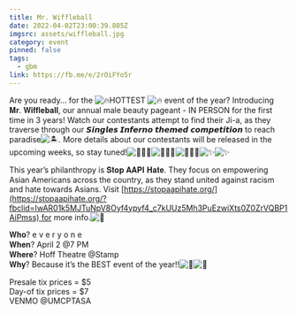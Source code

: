 ```yaml
---
title: Mr. Wiffleball
date: 2022-04-02T23:00:39.805Z
imgsrc: assets/wiffleball.jpg
category: event
pinned: false
tags:
  - gbm
link: https://fb.me/e/2rOiFYo5r
---
```

Are you ready… for the ![🔥](https://static.xx.fbcdn.net/images/emoji.php/v9/t50/1/16/1f525.png)HOTTEST ![🔥](https://static.xx.fbcdn.net/images/emoji.php/v9/t50/1/16/1f525.png) event of the year? Introducing 𝐌𝐫. 𝐖𝐢𝐟𝐟𝐥𝐞𝐛𝐚𝐥𝐥, our annual male beauty pageant - IN PERSON for the first time in 3 years! Watch our contestants attempt to find their Ji-a, as they traverse through our 𝙎𝙞𝙣𝙜𝙡𝙚𝙨 𝙄𝙣𝙛𝙚𝙧𝙣𝙤 𝙩𝙝𝙚𝙢𝙚𝙙 𝙘𝙤𝙢𝙥𝙚𝙩𝙞𝙩𝙞𝙤𝙣 to reach paradise![🏝](https://static.xx.fbcdn.net/images/emoji.php/v9/t8b/1/16/1f3dd.png). More details about our contestants will be released in the upcoming weeks, so stay tuned!![🙆🏻‍♂️](https://static.xx.fbcdn.net/images/emoji.php/v9/t3b/1/16/1f646_1f3fb_200d_2642.png)![🙆🏻‍♂️](https://static.xx.fbcdn.net/images/emoji.php/v9/t3b/1/16/1f646_1f3fb_200d_2642.png)![🙆🏻‍♂️](https://static.xx.fbcdn.net/images/emoji.php/v9/t3b/1/16/1f646_1f3fb_200d_2642.png)![✨](https://static.xx.fbcdn.net/images/emoji.php/v9/tf4/1/16/2728.png)![✨](https://static.xx.fbcdn.net/images/emoji.php/v9/tf4/1/16/2728.png)

This year’s philanthropy is 𝐒𝐭𝐨𝐩 𝐀𝐀𝐏𝐈 𝐇𝐚𝐭𝐞. They focus on empowering Asian Americans across the country, as they stand united against racism and hate towards Asians. Visit [https://stopaapihate.org/](https://stopaapihate.org/?fbclid=IwAR01k5MJTuNpV8Oyf4ypyf4_c7kUUz5Mh3PuEzwiXts0Z0ZrVQBP1AiPmss) for more info.![💪](https://static.xx.fbcdn.net/images/emoji.php/v9/t6c/1/16/1f4aa.png)

𝐖𝐡𝐨? e v e r y o n e\
𝐖𝐡𝐞𝐧? April 2 @7 PM\
𝐖𝐡𝐞𝐫𝐞? Hoff Theatre @Stamp\
𝐖𝐡𝐲? Because it’s the BEST event of the year!!![🙌](https://static.xx.fbcdn.net/images/emoji.php/v9/tfd/1/16/1f64c.png)![💯](https://static.xx.fbcdn.net/images/emoji.php/v9/tf1/1/16/1f4af.png)

Presale tix prices = $5\
Day-of tix prices = $7\
VENMO @UMCPTASA